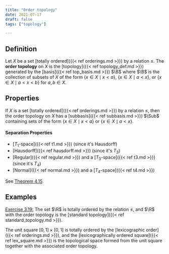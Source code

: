 ```yaml
---
title: "Order topology"
date: 2021-07-17
draft: false
tags: ["topology"]

---
```


## Definition
Let $X$ be a set [totally ordered]({{< ref orderings.md >}}) by a relation $\leq$.  The **order topology** on $X$ is the [topology]({{< ref topology_def.md >}}) generated by the [basis]({{< ref top_basis.md >}}) $\B$ where $\B$ is the collection of subsets of $X$ of the form $\{x \in X \mid x < a\}$, $\{x \in X \mid a < x\}$, or $\{x \in X \mid a < x < b\}$ for $a, b \in X$.

## Properties
If $X$ is a set [totally ordered]({{< ref orderings.md >}}) by a relation $\leq$, then the order topology on $X$ has a [subbasis]({{< ref subbasis.md >}}) $\Sub$ containing sets of the form $\{x \in X \mid x < a\}$ or $\{x \in X \mid a < x\}$.

#### Separation Properties
- [$T_1$-space]({{< ref t1.md >}}) (since it's Hausdorff)
- [Hausdorff]({{< ref hausdorff.md >}}) (since it's $T_3$)
- [Regular]({{< ref regular.md >}}) and a [$T_3$-space]({{< ref t3.md >}}) (since it's $T_4$)
- [Normal]({{< ref normal.md >}}) and a [$T_4$-space]({{< ref t4.md >}}) 

See [Theorem 4.15](\work.pdf#page=35).

## Examples
[Exercise 3.19:](\work.pdf#page=24) The set $\R$ is totally ordered by the relation $\leq$, and $\R$ with the order topology is the [standard topology]({{< ref standard_topology.md >}}). 

The unit square $[0,1] \times [0,1]$ is totally ordered by the [lexicographic order]({{< ref orderings.md >}}), and the [lexicographically ordered square]({{< ref lex_square.md >}}) is the topological space formed from the unit square together with the associated order topology.